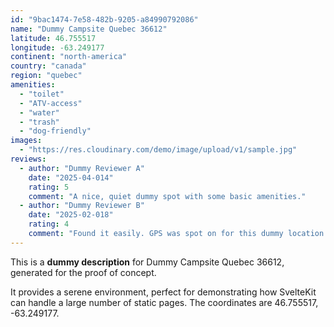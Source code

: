 ```yaml
---
id: "9bac1474-7e58-482b-9205-a84990792086"
name: "Dummy Campsite Quebec 36612"
latitude: 46.755517
longitude: -63.249177
continent: "north-america"
country: "canada"
region: "quebec"
amenities:
  - "toilet"
  - "ATV-access"
  - "water"
  - "trash"
  - "dog-friendly"
images:
  - "https://res.cloudinary.com/demo/image/upload/v1/sample.jpg"
reviews:
  - author: "Dummy Reviewer A"
    date: "2025-04-014"
    rating: 5
    comment: "A nice, quiet dummy spot with some basic amenities."
  - author: "Dummy Reviewer B"
    date: "2025-02-018"
    rating: 4
    comment: "Found it easily. GPS was spot on for this dummy location."
---
```


This is a **dummy description** for Dummy Campsite Quebec 36612, generated for the proof of concept.

It provides a serene environment, perfect for demonstrating how SvelteKit can handle a large number of static pages. The coordinates are 46.755517, -63.249177.
